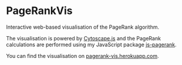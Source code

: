 # PageRankVis
Interactive web-based visualisation of the PageRank algorithm.

The visualisation is powered by [Cytoscape.js](https://js.cytoscape.org/) and the PageRank calculations are performed using my JavaScript package [js-pagerank](https://github.com/leo-pfeiffer/js-pagerank).

You can find the visualisation on [pagerank-vis.herokuapp.com](https://pagerank-vis.herokuapp.com/).
